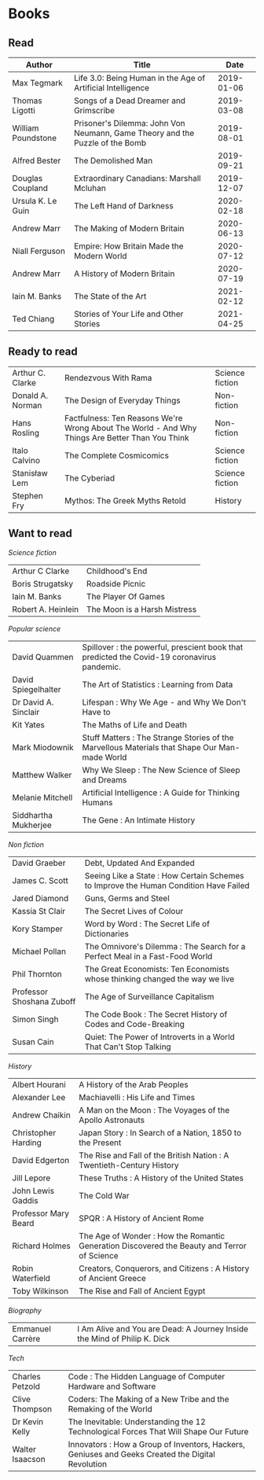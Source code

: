 # Books

## Read

| Author             | Title                                                                        | Date       |
| ------------------ | ---------------------------------------------------------------------------- | ---------- |
| Max Tegmark        | Life 3.0: Being Human in the Age of Artificial Intelligence                  | 2019-01-06 |
| Thomas Ligotti     | Songs of a Dead Dreamer and Grimscribe                                       | 2019-03-08 |
| William Poundstone | Prisoner's Dilemma: John Von Neumann, Game Theory and the Puzzle of the Bomb | 2019-08-01 |
| Alfred Bester      | The Demolished Man                                                           | 2019-09-21 |
| Douglas Coupland   | Extraordinary Canadians: Marshall Mcluhan                                    | 2019-12-07 |
| Ursula K. Le Guin  | The Left Hand of Darkness                                                    | 2020-02-18 |
| Andrew Marr        | The Making of Modern Britain                                                 | 2020-06-13 |
| Niall Ferguson     | Empire: How Britain Made the Modern World                                    | 2020-07-12 |
| Andrew Marr        | A History of Modern Britain                                                  | 2020-07-19 |
| Iain M. Banks      | The State of the Art                                                         | 2021-02-12 |
| Ted Chiang         | Stories of Your Life and Other Stories                                       | 2021-04-25 |

## Ready to read

|                  |                                                                                                 |                 |
| ---------------- | ----------------------------------------------------------------------------------------------- | --------------- |
| Arthur C. Clarke | Rendezvous With Rama                                                                            | Science fiction |
| Donald A. Norman | The Design of Everyday Things                                                                   | Non-fiction     |
| Hans Rosling     | Factfulness: Ten Reasons We're Wrong About The World - And Why Things Are Better Than You Think | Non-fiction     |
| Italo Calvino    | The Complete Cosmicomics                                                                        | Science fiction |
| Stanisław Lem    | The Cyberiad                                                                                    | Science fiction |
| Stephen Fry      | Mythos: The Greek Myths Retold                                                                  | History         |

## Want to read

_Science fiction_

|                    |                              |
| ------------------ | ---------------------------- |
| Arthur C Clarke    | Childhood's End              |
| Boris Strugatsky   | Roadside Picnic              |
| Iain M. Banks      | The Player Of Games          |
| Robert A. Heinlein | The Moon is a Harsh Mistress |

_Popular science_

|                      |                                                                                               |
| -------------------- | --------------------------------------------------------------------------------------------- |
| David Quammen        | Spillover : the powerful, prescient book that predicted the Covid-19 coronavirus pandemic.    |
| David Spiegelhalter  | The Art of Statistics : Learning from Data                                                    |
| Dr David A. Sinclair | Lifespan : Why We Age - and Why We Don't Have to                                              |
| Kit Yates            | The Maths of Life and Death                                                                   |
| Mark Miodownik       | Stuff Matters : The Strange Stories of the Marvellous Materials that Shape Our Man-made World |
| Matthew Walker       | Why We Sleep : The New Science of Sleep and Dreams                                            |
| Melanie Mitchell     | Artificial Intelligence : A Guide for Thinking Humans                                         |
| Siddhartha Mukherjee | The Gene : An Intimate History                                                                |

_Non fiction_

|                           |                                                                                      |
| ------------------------- | ------------------------------------------------------------------------------------ |
| David Graeber             | Debt, Updated And Expanded                                                           |
| James C. Scott            | Seeing Like a State : How Certain Schemes to Improve the Human Condition Have Failed |
| Jared Diamond             | Guns, Germs and Steel                                                                |
| Kassia St Clair           | The Secret Lives of Colour                                                           |
| Kory Stamper              | Word by Word : The Secret Life of Dictionaries                                       |
| Michael Pollan            | The Omnivore's Dilemma : The Search for a Perfect Meal in a Fast-Food World          |
| Phil Thornton             | The Great Economists: Ten Economists whose thinking changed the way we live          |
| Professor Shoshana Zuboff | The Age of Surveillance Capitalism                                                   |
| Simon Singh               | The Code Book : The Secret History of Codes and Code-Breaking                        |
| Susan Cain                | Quiet: The Power of Introverts in a World That Can't Stop Talking                    |

_History_

|                      |                                                                                             |
| -------------------- | ------------------------------------------------------------------------------------------- |
| Albert Hourani       | A History of the Arab Peoples                                                               |
| Alexander Lee        | Machiavelli : His Life and Times                                                            |
| Andrew Chaikin       | A Man on the Moon : The Voyages of the Apollo Astronauts                                    |
| Christopher Harding  | Japan Story : In Search of a Nation, 1850 to the Present                                    |
| David Edgerton       | The Rise and Fall of the British Nation : A Twentieth-Century History                       |
| Jill Lepore          | These Truths : A History of the United States                                               |
| John Lewis Gaddis    | The Cold War                                                                                |
| Professor Mary Beard | SPQR : A History of Ancient Rome                                                            |
| Richard Holmes       | The Age of Wonder : How the Romantic Generation Discovered the Beauty and Terror of Science |
| Robin Waterfield     | Creators, Conquerors, and Citizens : A History of Ancient Greece                            |
| Toby Wilkinson       | The Rise and Fall of Ancient Egypt                                                          |

_Biography_

|                  |                                                                          |
| ---------------- | ------------------------------------------------------------------------ |
| Emmanuel Carrère | I Am Alive and You are Dead: A Journey Inside the Mind of Philip K. Dick |

_Tech_

|                 |                                                                                                   |
| --------------- | ------------------------------------------------------------------------------------------------- |
| Charles Petzold | Code : The Hidden Language of Computer Hardware and Software                                      |
| Clive Thompson  | Coders: The Making of a New Tribe and the Remaking of the World                                   |
| Dr Kevin Kelly  | The Inevitable: Understanding the 12 Technological Forces That Will Shape Our Future              |
| Walter Isaacson | Innovators : How a Group of Inventors, Hackers, Geniuses and Geeks Created the Digital Revolution |
